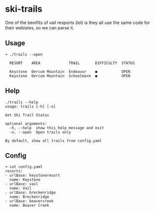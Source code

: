 # ski-trails

One of the benifits of vail resports (lol) is they all use the same code for their webistes, so we can parse it.

## Usage
```
➜ ./trails --open

  RESORT    AREA             TRAIL       DIFFICULTY  STATUS

  Keystone  Dercum Mountain  Endeavor    ●           OPEN
  Keystone  Dercum Mountain  Schoolmarm  ●           OPEN
```

## Help
```
./trails --help
usage: trails [-h] [-o]

Get Ski Trail Status

optional arguments:
  -h, --help  show this help message and exit
  -o, --open  Open trails only

By default, show all trails from config.yaml
```

## Config

```
➜ cat config.yaml
resorts:
- urlBase: keystoneresort
  name: Keystone
- urlBase: vail
  name: Vail
- urlBase: breckenridge
  name: Breckenridge
- urlBase: beavercreek
  name: Beaver Creek
```
